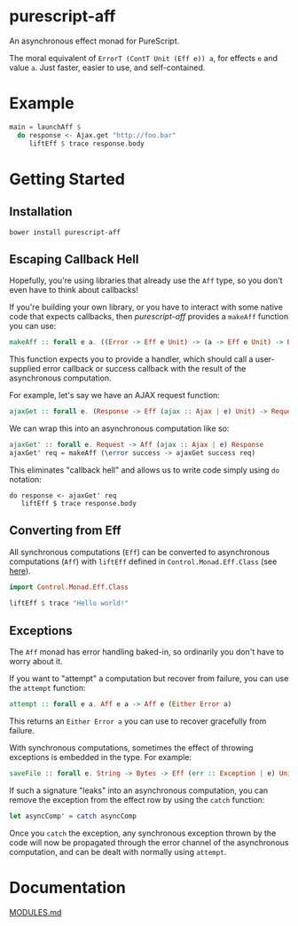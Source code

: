 # purescript-aff

An asynchronous effect monad for PureScript.

The moral equivalent of `ErrorT (ContT Unit (Eff e)) a`, for effects `e` and value `a`. Just faster, easier to use, and self-contained.

# Example

```purescript
main = launchAff $ 
  do response <- Ajax.get "http://foo.bar"
     liftEff $ trace response.body
```

# Getting Started

## Installation

```
bower install purescript-aff
```

## Escaping Callback Hell

Hopefully, you're using libraries that already use the `Aff` type, so you don't even have to think about callbacks!

If you're building your own library, or you have to interact with some native code that expects callbacks, then *purescript-aff* provides a `makeAff` function you can use:

```purescript
makeAff :: forall e a. ((Error -> Eff e Unit) -> (a -> Eff e Unit) -> Eff e Unit) -> Aff e a
```

This function expects you to provide a handler, which should call a user-supplied error callback or success callback with the result of the asynchronous computation.

For example, let's say we have an AJAX request function:

```purescript
ajaxGet :: forall e. (Response -> Eff (ajax :: Ajax | e) Unit) -> Request -> Eff (ajax :: Ajax | e) Unit
```

We can wrap this into an asynchronous computation like so:

```purescript
ajaxGet' :: forall e. Request -> Aff (ajax :: Ajax | e) Response
ajaxGet' req = makeAff (\error success -> ajaxGet success req)
```

This eliminates "callback hell" and allows us to write code simply using `do` notation:

```
do response <- ajaxGet' req
   liftEff $ trace response.body
```

## Converting from Eff

All synchronous computations (`Eff`) can be converted to asynchronous computations (`Aff`) with `liftEff` defined in `Control.Monad.Eff.Class` (see [here](https://github.com/paf31/purescript-monad-eff)).

```purescript
import Control.Monad.Eff.Class

liftEff $ trace "Hello world!"
```

## Exceptions

The `Aff` monad has error handling baked-in, so ordinarily you don't have to worry about it.

If you want to "attempt" a computation but recover from failure, you can use the `attempt` function:

```purescript
attempt :: forall e a. Aff e a -> Aff e (Either Error a)
```

This returns an `Either Error a` you can use to recover gracefully from failure.

With synchronous computations, sometimes the effect of throwing exceptions is embedded in the type. For example:

```purescript
saveFile :: forall e. String -> Bytes -> Eff (err :: Exception | e) Unit
```

If such a signature "leaks" into an asynchronous computation, you can remove the exception from the effect row by using the `catch` function:

```purescript
let asyncComp' = catch asyncComp
```

Once you `catch` the exception, any synchronous exception thrown by the code will now be propagated through the error channel of the asynchronous computation, and can be dealt with normally using `attempt`.

# Documentation

[MODULES.md](MODULES.md)
